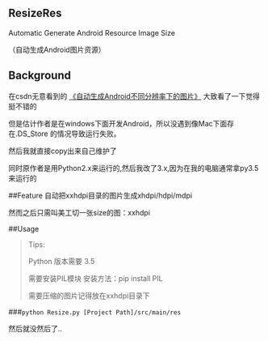 ## ResizeRes
Automatic Generate Android Resource Image Size

（自动生成Android图片资源）


## Background
在csdn无意看到的
[《自动生成Android不同分辨率下的图片》](http://blog.csdn.net/offbye/article/details/50012605)
大致看了一下觉得挺不错的

但是估计作者是在windows下面开发Android，所以没遇到像Mac下面存在.DS_Store 的情况导致运行失败。

然后我就直接copy出来自己维护了

同时原作者是用Python2.x来运行的,然后我改了3.x,因为在我的电脑通常拿py3.5来运行的

##Feature
自动把xxhdpi目录的图片生成xhdpi/hdpi/mdpi

然而之后只需叫美工切一张size的图：xxhdpi

##Usage

>Tips:
>	
>	Python 版本需要 3.5	
>	
>	需要安装PIL模块
>		安装方法：pip install PIL
>
>	需要压缩的图片记得放在xxhdpi目录下
>

###```python Resize.py [Project Path]/src/main/res```

然后就没然后了..
